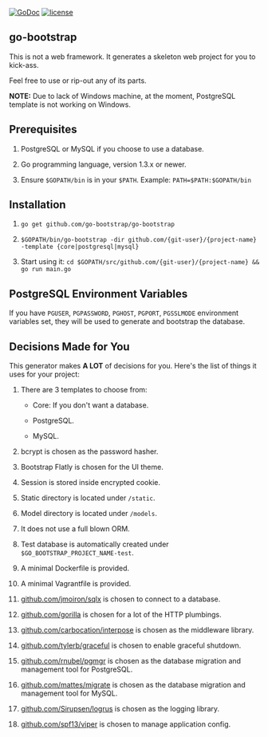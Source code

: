 [![GoDoc](https://godoc.org/github.com/go-bootstrap/go-bootstrap?status.svg)](http://godoc.org/github.com/go-bootstrap/go-bootstrap)
[![license](http://img.shields.io/badge/license-MIT-red.svg?style=flat)](https://raw.githubusercontent.com/go-bootstrap/go-bootstrap/master/LICENSE.md)

## go-bootstrap

This is not a web framework. It generates a skeleton web project for you to kick-ass.

Feel free to use or rip-out any of its parts.

**NOTE:** Due to lack of Windows machine, at the moment, PostgreSQL template is not working on Windows.


## Prerequisites

1. PostgreSQL or MySQL if you choose to use a database.

2. Go programming language, version 1.3.x or newer.

3. Ensure `$GOPATH/bin` is in your `$PATH`. Example: `PATH=$PATH:$GOPATH/bin`

## Installation

1. `go get github.com/go-bootstrap/go-bootstrap`

2. `$GOPATH/bin/go-bootstrap -dir github.com/{git-user}/{project-name} -template {core|postgresql|mysql}`

3. Start using it: `cd $GOPATH/src/github.com/{git-user}/{project-name} && go run main.go`


## PostgreSQL Environment Variables

If you have `PGUSER`, `PGPASSWORD`, `PGHOST`, `PGPORT`, `PGSSLMODE` environment variables set,
they will be used to generate and bootstrap the database.


## Decisions Made for You

This generator makes **A LOT** of decisions for you. Here's the list of things it uses for your project:

1. There are 3 templates to choose from:

    * Core: If you don't want a database.

    * PostgreSQL.

    * MySQL.

2. bcrypt is chosen as the password hasher.

3. Bootstrap Flatly is chosen for the UI theme.

4. Session is stored inside encrypted cookie.

5. Static directory is located under `/static`.

6. Model directory is located under `/models`.

7. It does not use a full blown ORM.

8. Test database is automatically created under `$GO_BOOTSTRAP_PROJECT_NAME-test`.

9. A minimal Dockerfile is provided.

10. A minimal Vagrantfile is provided.

11. [github.com/jmoiron/sqlx](https://github.com/jmoiron/sqlx) is chosen to connect to a database.

12. [github.com/gorilla](https://github.com/gorilla) is chosen for a lot of the HTTP plumbings.

13. [github.com/carbocation/interpose](https://github.com/carbocation/interpose) is chosen as the middleware library.

14. [github.com/tylerb/graceful](https://github.com/tylerb/graceful) is chosen to enable graceful shutdown.

15. [github.com/rnubel/pgmgr](https://github.com/rnubel/pgmgr) is chosen as the database migration and management tool for PostgreSQL.

16. [github.com/mattes/migrate](https://github.com/mattes/migrate) is chosen as the database migration and management tool for MySQL.

17. [github.com/Sirupsen/logrus](https://github.com/Sirupsen/logrus) is chosen as the logging library.

18. [github.com/spf13/viper](https://github.com/spf13/viper) is chosen to manage application config.
